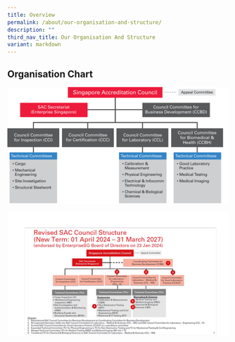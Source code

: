 ```yaml
---
title: Overview
permalink: /about/our-organisation-and-structure/
description: ""
third_nav_title: Our Organisation And Structure
variant: markdown
---
```

## Organisation Chart
![Organisation Chart](/images/about/our-organisation-structure/SAC-Org-Chart-August2018.png)




![SAC Council 2024](/images/about/our-organisation-structure/sac_council_2024.jpg)


